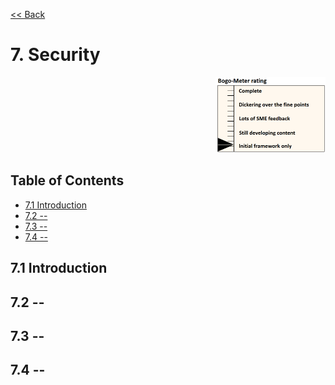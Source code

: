 [<< Back](../../openstack)

# 7. Security
<p align="right"><img src="../figures/bogo_ifo.png" alt="scope" title="Scope" width="35%"/></p>

## Table of Contents
* [7.1 Introduction](#7.1)
* [7.2 --](#7.2)
* [7.3 --](#7.3)
* [7.4 --](#7.4)

<a name="7.1"></a>
## 7.1 Introduction

<a name="7.2"></a>
## 7.2 --

<a name="7.3"></a>
## 7.3 --

<a name="7.4"></a>
## 7.4 --